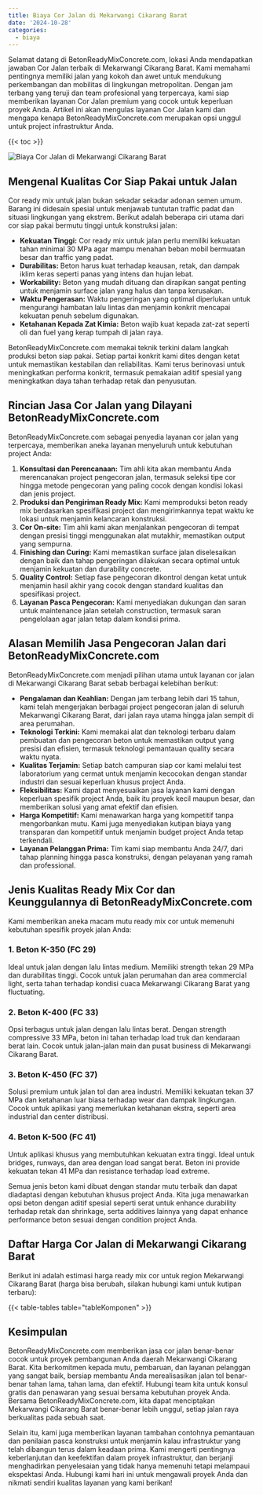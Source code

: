 ```yaml
---
title: Biaya Cor Jalan di Mekarwangi Cikarang Barat
date: '2024-10-28'
categories:
  - biaya
---
```


Selamat datang di BetonReadyMixConcrete.com, lokasi Anda mendapatkan jawaban Cor Jalan terbaik di Mekarwangi Cikarang Barat. Kami memahami pentingnya memiliki jalan yang kokoh dan awet untuk mendukung perkembangan dan mobilitas di lingkungan metropolitan. Dengan jam terbang yang teruji dan team profesional yang terpercaya, kami siap memberikan layanan Cor Jalan premium yang cocok untuk keperluan proyek Anda. Artikel ini akan mengulas layanan Cor Jalan kami dan mengapa kenapa BetonReadyMixConcrete.com merupakan opsi unggul untuk project infrastruktur Anda.

{{< toc >}}

![Biaya Cor Jalan di Mekarwangi Cikarang Barat](https://betoncor8.github.io/cor/harga-beton-readymix-concrete%20(31).png)

## Mengenal Kualitas Cor Siap Pakai untuk Jalan

Cor ready mix untuk jalan bukan sekadar sekadar adonan semen umum. Barang ini didesain spesial untuk menjawab tuntutan traffic padat dan situasi lingkungan yang ekstrem. Berikut adalah beberapa ciri utama dari cor siap pakai bermutu tinggi untuk konstruksi jalan:

- **Kekuatan Tinggi:** Cor ready mix untuk jalan perlu memiliki kekuatan tahan minimal 30 MPa agar mampu menahan beban mobil bermuatan besar dan traffic yang padat.
- **Durabilitas:** Beton harus kuat terhadap keausan, retak, dan dampak iklim keras seperti panas yang intens dan hujan lebat.
- **Workability:** Beton yang mudah dituang dan dirapikan sangat penting untuk menjamin surface jalan yang halus dan tanpa kerusakan.
- **Waktu Pengerasan:** Waktu pengeringan yang optimal diperlukan untuk mengurangi hambatan lalu lintas dan menjamin konkrit mencapai kekuatan penuh sebelum digunakan.
- **Ketahanan Kepada Zat Kimia:** Beton wajib kuat kepada zat-zat seperti oli dan fuel yang kerap tumpah di jalan raya.

BetonReadyMixConcrete.com memakai teknik terkini dalam langkah produksi beton siap pakai. Setiap partai konkrit kami dites dengan ketat untuk memastikan kestabilan dan reliabilitas. Kami terus berinovasi untuk meningkatkan performa konkrit, termasuk pemakaian aditif spesial yang meningkatkan daya tahan terhadap retak dan penyusutan.

## Rincian Jasa Cor Jalan yang Dilayani BetonReadyMixConcrete.com

BetonReadyMixConcrete.com sebagai penyedia layanan cor jalan yang terpercaya, memberikan aneka layanan menyeluruh untuk kebutuhan project Anda:

1. **Konsultasi dan Perencanaan:** Tim ahli kita akan membantu Anda merencanakan project pengecoran jalan, termasuk seleksi tipe cor hingga metode pengecoran yang paling cocok dengan kondisi lokasi dan jenis project.
2. **Produksi dan Pengiriman Ready Mix:** Kami memproduksi beton ready mix berdasarkan spesifikasi project dan mengirimkannya tepat waktu ke lokasi untuk menjamin kelancaran konstruksi.
3. **Cor On-site:** Tim ahli kami akan menjalankan pengecoran di tempat dengan presisi tinggi menggunakan alat mutakhir, memastikan output yang sempurna.
4. **Finishing dan Curing:** Kami memastikan surface jalan diselesaikan dengan baik dan tahap pengeringan dilakukan secara optimal untuk menjamin kekuatan dan durability concrete.
5. **Quality Control:** Setiap fase pengecoran dikontrol dengan ketat untuk menjamin hasil akhir yang cocok dengan standard kualitas dan spesifikasi project.
6. **Layanan Pasca Pengecoran:** Kami menyediakan dukungan dan saran untuk maintenance jalan setelah construction, termasuk saran pengelolaan agar jalan tetap dalam kondisi prima.

## Alasan Memilih Jasa Pengecoran Jalan dari BetonReadyMixConcrete.com

BetonReadyMixConcrete.com menjadi pilihan utama untuk layanan cor jalan di Mekarwangi Cikarang Barat sebab berbagai kelebihan berikut:

- **Pengalaman dan Keahlian:** Dengan jam terbang lebih dari 15 tahun, kami telah mengerjakan berbagai project pengecoran jalan di seluruh Mekarwangi Cikarang Barat, dari jalan raya utama hingga jalan sempit di area perumahan.
- **Teknologi Terkini:** Kami memakai alat dan teknologi terbaru dalam pembuatan dan pengecoran beton untuk memastikan output yang presisi dan efisien, termasuk teknologi pemantauan quality secara waktu nyata.
- **Kualitas Terjamin:** Setiap batch campuran siap cor kami melalui test laboratorium yang cermat untuk menjamin kecocokan dengan standar industri dan sesuai keperluan khusus project Anda.
- **Fleksibilitas:** Kami dapat menyesuaikan jasa layanan kami dengan keperluan spesifik project Anda, baik itu proyek kecil maupun besar, dan memberikan solusi yang amat efektif dan efisien.
- **Harga Kompetitif:** Kami menawarkan harga yang kompetitif tanpa mengorbankan mutu. Kami juga menyediakan kutipan biaya yang transparan dan kompetitif untuk menjamin budget project Anda tetap terkendali.
- **Layanan Pelanggan Prima:** Tim kami siap membantu Anda 24/7, dari tahap planning hingga pasca konstruksi, dengan pelayanan yang ramah dan professional.

## Jenis Kualitas Ready Mix Cor dan Keunggulannya di BetonReadyMixConcrete.com

Kami memberikan aneka macam mutu ready mix cor untuk memenuhi kebutuhan spesifik proyek jalan Anda:

### 1\. Beton K-350 (FC 29)

Ideal untuk jalan dengan lalu lintas medium. Memiliki strength tekan 29 MPa dan durabilitas tinggi. Cocok untuk jalan perumahan dan area commercial light, serta tahan terhadap kondisi cuaca Mekarwangi Cikarang Barat yang fluctuating.

### 2\. Beton K-400 (FC 33)

Opsi terbagus untuk jalan dengan lalu lintas berat. Dengan strength compressive 33 MPa, beton ini tahan terhadap load truk dan kendaraan berat lain. Cocok untuk jalan-jalan main dan pusat business di Mekarwangi Cikarang Barat.

### 3\. Beton K-450 (FC 37)

Solusi premium untuk jalan tol dan area industri. Memiliki kekuatan tekan 37 MPa dan ketahanan luar biasa terhadap wear dan dampak lingkungan. Cocok untuk aplikasi yang memerlukan ketahanan ekstra, seperti area industrial dan center distribusi.

### 4\. Beton K-500 (FC 41)

Untuk aplikasi khusus yang membutuhkan kekuatan extra tinggi. Ideal untuk bridges, runways, dan area dengan load sangat berat. Beton ini provide kekuatan tekan 41 MPa dan resistance terhadap load extreme.

Semua jenis beton kami dibuat dengan standar mutu terbaik dan dapat diadaptasi dengan kebutuhan khusus project Anda. Kita juga menawarkan opsi beton dengan aditif spesial seperti serat untuk enhance durability terhadap retak dan shrinkage, serta additives lainnya yang dapat enhance performance beton sesuai dengan condition project Anda.

## Daftar Harga Cor Jalan di Mekarwangi Cikarang Barat

Berikut ini adalah estimasi harga ready mix cor untuk region Mekarwangi Cikarang Barat (harga bisa berubah, silakan hubungi kami untuk kutipan terbaru):

{{< table-tables table="tableKomponen" >}}

## Kesimpulan

BetonReadyMixConcrete.com memberikan jasa cor jalan benar-benar cocok untuk proyek pembangunan Anda daerah Mekarwangi Cikarang Barat. Kita berkomitmen kepada mutu, pembaruan, dan layanan pelanggan yang sangat baik, bersiap membantu Anda merealisasikan jalan tol benar-benar tahan lama, tahan lama, dan efektif. Hubungi team kita untuk konsul gratis dan penawaran yang sesuai bersama kebutuhan proyek Anda. Bersama BetonReadyMixConcrete.com, kita dapat menciptakan Mekarwangi Cikarang Barat benar-benar lebih unggul, setiap jalan raya berkualitas pada sebuah saat.

Selain itu, kami juga memberikan layanan tambahan contohnya pemantauan dan penilaian pasca konstruksi untuk menjamin kalau infrastruktur yang telah dibangun terus dalam keadaan prima. Kami mengerti pentingnya keberlanjutan dan keefektifan dalam proyek infrastruktur, dan berjanji menghadirkan penyelesaian yang tidak hanya memenuhi tetapi melampaui ekspektasi Anda. Hubungi kami hari ini untuk mengawali proyek Anda dan nikmati sendiri kualitas layanan yang kami berikan!
